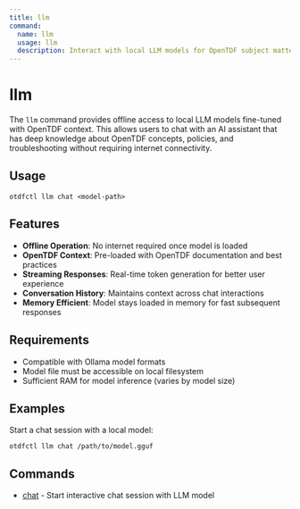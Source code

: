 ```yaml
---
title: llm
command:
  name: llm
  usage: llm
  description: Interact with local LLM models for OpenTDF subject matter expertise
---
```


# llm

The `llm` command provides offline access to local LLM models fine-tuned with OpenTDF context.
This allows users to chat with an AI assistant that has deep knowledge about OpenTDF concepts,
policies, and troubleshooting without requiring internet connectivity.

## Usage

```shell
otdfctl llm chat <model-path>
```

## Features

- **Offline Operation**: No internet required once model is loaded
- **OpenTDF Context**: Pre-loaded with OpenTDF documentation and best practices  
- **Streaming Responses**: Real-time token generation for better user experience
- **Conversation History**: Maintains context across chat interactions
- **Memory Efficient**: Model stays loaded in memory for fast subsequent responses

## Requirements

- Compatible with Ollama model formats
- Model file must be accessible on local filesystem
- Sufficient RAM for model inference (varies by model size)

## Examples

Start a chat session with a local model:
```shell
otdfctl llm chat /path/to/model.gguf
```

## Commands

- [chat](chat.md) - Start interactive chat session with LLM model